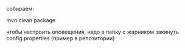 собираем:

mvn clean package

чтобы настроить оповещения, надо в папку с жарником закинуть config.properties (пример в репозитории)
